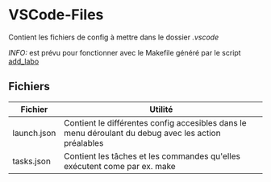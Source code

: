 # VSCode-Files

Contient les fichiers de config à mettre dans le dossier *.vscode*

*INFO:* est prévu pour fonctionner avec le Makefile généré par le script [add_labo](https://github.com/EEM-the-best/scripts)

## Fichiers

Fichier | Utilité
--- | ---
launch.json | Contient le différentes config accesibles dans le menu déroulant du debug avec les action préalables
tasks.json | Contient les tâches et les commandes qu'elles exécutent come par ex. make